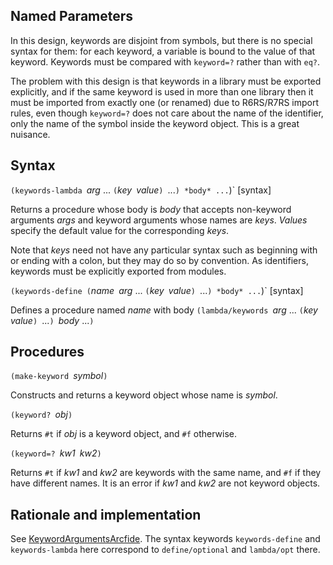 ## Named Parameters

In this design, keywords are disjoint from symbols, but there is no special syntax for them: for each keyword, a variable is bound to the value of that keyword.  Keywords must be compared with `keyword=?` rather than with `eq?`.

The problem with this design is that keywords in a library must be exported explicitly, and if the same keyword is used in more than one library then it must be imported from exactly one (or renamed) due to R6RS/R7RS import rules, even though `keyword=?` does not care about the name of the identifier, only the name of
the symbol inside the keyword object.  This is a great nuisance.

## Syntax

`(keywords-lambda `*arg* ... `(`*key*` `*value*`) `...`) *body* ...`)`  [syntax]

Returns a procedure whose body is *body* that accepts non-keyword arguments *args* and keyword arguments whose names are *keys*.  *Values* specify the default value for the corresponding *keys*.

Note that *keys* need not have any particular syntax such as beginning with or ending with a colon, but they may do so by convention.  As identifiers, keywords must be explicitly exported from modules.

`(keywords-define (`*name*` `*arg* ... `(`*key*` `*value*`) `...`) *body* ...`)`  [syntax]

Defines a procedure named *name* with body `(lambda/keywords `*arg* ... `(`*key*` `*value*`) `...`) `*body* ...`)`

## Procedures

`(make-keyword `*symbol*`)`

Constructs and returns a keyword object whose name is *symbol*.

`(keyword? `*obj*`)`

Returns `#t` if *obj* is a keyword object, and `#f` otherwise.

`(keyword=? `*kw1*` `*kw2*`)`

Returns `#t` if *kw1* and *kw2* are keywords with the same name, and `#f` if they have different names.  It is an error if *kw1* and *kw2* are not keyword objects.

## Rationale and implementation

See [KeywordArgumentsArcfide](KeywordArgumentsArcfide.md).  The syntax keywords `keywords-define` and `keywords-lambda` here correspond to `define/optional` and `lambda/opt` there.
